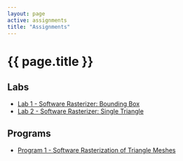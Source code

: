 ```yaml
---
layout: page
active: assignments
title: "Assignments"
---
```


# {{ page.title }}

## Labs

- [Lab 1 - Software Rasterizer: Bounding Box](lab01)
- [Lab 2 - Software Rasterizer: Single Triangle](lab02)


## Programs

- [Program 1 - Software Rasterization of Triangle Meshes](program01)

